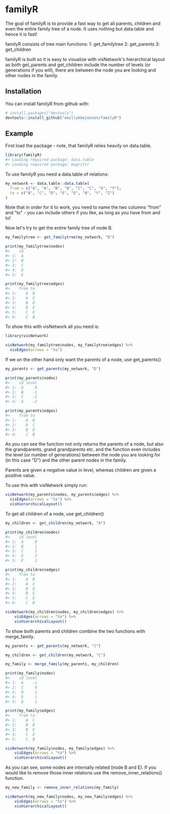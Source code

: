 
<!-- README.md is generated from README.Rmd. Please edit that file -->
familyR
=======

The goal of familyR is to provide a fast way to get all parents, children and even the entire family tree of a node. It uses nothing but data.table and hence it is fast!

familyR consists of tree main functions: 1: get\_familytree 2: get\_parents 3: get\_children

familyR is built so it is easy to visualize with visNetwork's hierarchical layout as both get\_parents and get\_children include the number of levels (or generations if you will), there are between the node you are looking and other nodes in the family.

Installation
------------

You can install familyR from github with:

``` r
# install.packages("devtools")
devtools::install_github("emillykkejensen/familyR")
```

Example
-------

First load the package - note, that familyR relies heavily on data.table.

``` r
library(familyR)
#> Loading required package: data.table
#> Loading required package: magrittr
```

To use familyR you need a data.table of relations:

``` r
my_network <- data.table::data.table(
  from = c("A", "A", "B", "B", "C", "C", "X", "Y"),
  to = c("B", "C", "D", "E", "E", "B", "Y", "Z")
)
```

Note that in order for it to work, you need to name the two columns "from" and "to" - you can include others if you like, as long as you have from and to!

Now let's try to get the entire family tree of node B.

``` r
my_familytree <- get_familytree(my_network, "B")

print(my_familytree$nodes)
#>    id
#> 1:  A
#> 2:  B
#> 3:  C
#> 4:  D
#> 5:  E

print(my_familytree$edges)
#>    from to
#> 1:    A  B
#> 2:    A  C
#> 3:    B  D
#> 4:    B  E
#> 5:    C  E
#> 6:    C  B
```

To show this with visNetwork all you need is:

``` r
library(visNetwork)

visNetwork(my_familytree$nodes, my_familytree$edges) %>%
  visEdges(arrows = "to")
```

<!--html_preserve-->

<script type="application/json" data-for="htmlwidget-402c746f1fa9147755e8">{"x":{"nodes":{"id":["A","B","C","D","E"]},"edges":{"from":["A","A","B","B","C","C"],"to":["B","C","D","E","E","B"]},"nodesToDataframe":true,"edgesToDataframe":true,"options":{"width":"100%","height":"100%","nodes":{"shape":"dot"},"manipulation":{"enabled":false},"edges":{"arrows":"to"}},"groups":null,"width":null,"height":null,"idselection":{"enabled":false},"byselection":{"enabled":false},"main":null,"submain":null,"footer":null,"background":"rgba(0, 0, 0, 0)"},"evals":[],"jsHooks":[]}</script>
<!--/html_preserve-->
If we on the other hand only want the parents of a node, use get\_parents()

``` r
my_parents <- get_parents(my_network, "D")

print(my_parents$nodes)
#>    id level
#> 1:  D     0
#> 2:  B    -1
#> 3:  C    -2
#> 4:  A    -2

print(my_parents$edges)
#>    from to
#> 1:    A  B
#> 2:    A  C
#> 3:    B  D
#> 4:    C  B
```

As you can see the function not only returns the parents of a node, but also the grandparents, grand grandparents etc. and the function even includes the level (or number of generations) between the node you are looking for (in this case "D") and the other parent nodes in the family.

Parents are given a negative value in level, whereas children are given a positive value.

To use this with visNetwork simply run:

``` r
visNetwork(my_parents$nodes, my_parents$edges) %>% 
  visEdges(arrows = "to") %>%
  visHierarchicalLayout()
```

<!--html_preserve-->

<script type="application/json" data-for="htmlwidget-c9f16666290cf02f52c9">{"x":{"nodes":{"id":["D","B","C","A"],"level":[-0,-1,-2,-2]},"edges":{"from":["A","A","B","C"],"to":["B","C","D","B"]},"nodesToDataframe":true,"edgesToDataframe":true,"options":{"width":"100%","height":"100%","nodes":{"shape":"dot"},"manipulation":{"enabled":false},"edges":{"arrows":"to"},"layout":{"hierarchical":{"enabled":true}}},"groups":null,"width":null,"height":null,"idselection":{"enabled":false},"byselection":{"enabled":false},"main":null,"submain":null,"footer":null,"background":"rgba(0, 0, 0, 0)"},"evals":[],"jsHooks":[]}</script>
<!--/html_preserve-->
To get all children of a node, use get\_children()

``` r
my_children <- get_children(my_network, "A")

print(my_children$nodes)
#>    id level
#> 1:  A     0
#> 2:  B     1
#> 3:  C     1
#> 4:  D     2
#> 5:  E     2

print(my_children$edges)
#>    from to
#> 1:    A  B
#> 2:    A  C
#> 3:    B  D
#> 4:    B  E
#> 5:    C  E
#> 6:    C  B
```

``` r
visNetwork(my_children$nodes, my_children$edges) %>% 
    visEdges(arrows = "to") %>%
    visHierarchicalLayout()
```

<!--html_preserve-->

<script type="application/json" data-for="htmlwidget-fad83f164f4d193d86af">{"x":{"nodes":{"id":["A","B","C","D","E"],"level":[0,1,1,2,2]},"edges":{"from":["A","A","B","B","C","C"],"to":["B","C","D","E","E","B"]},"nodesToDataframe":true,"edgesToDataframe":true,"options":{"width":"100%","height":"100%","nodes":{"shape":"dot"},"manipulation":{"enabled":false},"edges":{"arrows":"to"},"layout":{"hierarchical":{"enabled":true}}},"groups":null,"width":null,"height":null,"idselection":{"enabled":false},"byselection":{"enabled":false},"main":null,"submain":null,"footer":null,"background":"rgba(0, 0, 0, 0)"},"evals":[],"jsHooks":[]}</script>
<!--/html_preserve-->
To show both parents and children combine the two functions with merge\_family.

``` r
my_parents <- get_parents(my_network, "C")

my_children <- get_children(my_network, "C")

my_family <- merge_family(my_parents, my_children)

print(my_family$nodes)
#>    id level
#> 1:  A    -1
#> 2:  C     0
#> 3:  B     1
#> 4:  E     1
#> 5:  D     2

print(my_family$edges)
#>    from to
#> 1:    A  C
#> 2:    B  D
#> 3:    B  E
#> 4:    C  E
#> 5:    C  B
```

``` r
visNetwork(my_family$nodes, my_family$edges) %>% 
    visEdges(arrows = "to") %>%
    visHierarchicalLayout()
```

<!--html_preserve-->

<script type="application/json" data-for="htmlwidget-9271c6d876af61d4b00e">{"x":{"nodes":{"id":["A","C","B","E","D"],"level":[-1,-0,1,1,2]},"edges":{"from":["A","B","B","C","C"],"to":["C","D","E","E","B"]},"nodesToDataframe":true,"edgesToDataframe":true,"options":{"width":"100%","height":"100%","nodes":{"shape":"dot"},"manipulation":{"enabled":false},"edges":{"arrows":"to"},"layout":{"hierarchical":{"enabled":true}}},"groups":null,"width":null,"height":null,"idselection":{"enabled":false},"byselection":{"enabled":false},"main":null,"submain":null,"footer":null,"background":"rgba(0, 0, 0, 0)"},"evals":[],"jsHooks":[]}</script>
<!--/html_preserve-->
As you can see, some nodes are internally related (node B and E). If you would like to remove those inner relations use the remove\_inner\_relations() function.

``` r
my_new_family <- remove_inner_relations(my_family)

visNetwork(my_new_family$nodes, my_new_family$edges) %>% 
    visEdges(arrows = "to") %>%
    visHierarchicalLayout()
```

<!--html_preserve-->

<script type="application/json" data-for="htmlwidget-6f69063ca42c64590465">{"x":{"nodes":{"id":["A","C","B","E","D"],"level":[-1,-0,1,1,2]},"edges":{"from":["A","B","C","C"],"to":["C","D","E","B"]},"nodesToDataframe":true,"edgesToDataframe":true,"options":{"width":"100%","height":"100%","nodes":{"shape":"dot"},"manipulation":{"enabled":false},"edges":{"arrows":"to"},"layout":{"hierarchical":{"enabled":true}}},"groups":null,"width":null,"height":null,"idselection":{"enabled":false},"byselection":{"enabled":false},"main":null,"submain":null,"footer":null,"background":"rgba(0, 0, 0, 0)"},"evals":[],"jsHooks":[]}</script>
<!--/html_preserve-->

